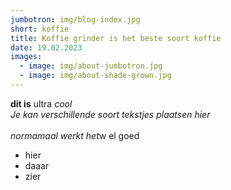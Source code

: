 ```yaml
---
jumbotron: img/blog-index.jpg
short: koffie
title: Koffie grinder is het beste soort koffie
date: 19.02.2023
images:
  - image: img/about-jumbotron.jpg
  - image: img/about-shade-grown.jpg
---
```

**dit is** ultra *cool*\
*Je kan verschillende soort tekstjes plaatsen hier*\
\
*normamaal werkt het*w el goed 



* hier
* daaar
* zier
